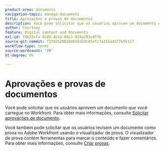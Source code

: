 ```yaml
---
product-area: documents
navigation-topic: manage-documents
title: Aprovações e provas de documentos
description: Você pode solicitar que os usuários aprovem um documento que você carregue no Workfront. Para obter informações, consulte Solicitar aprovações de documento.
author: Courtney
feature: Digital Content and Documents
exl-id: f8b25cfa-02d9-4c5a-88c1-924a283cdffb
source-git-commit: f2f825280204b56d2dc85efc7a315a4377e551c7
workflow-type: tm+mt
source-wordcount: '79'
ht-degree: 0%

---
```


# Aprovações e provas de documentos

Você pode solicitar que os usuários aprovem um documento que você carregue no Workfront. Para obter mais informações, consulte [Solicitar aprovações de documento](../../review-and-approve-work/manage-approvals/request-document-approvals.md).

Você também pode solicitar que os usuários revisem um documento como prova no Adobe Workfront usando o visualizador de prova. O visualizador de prova contém ferramentas para marcar o conteúdo e fazer comentários. Para obter mais informações, consulte [Criar provas](../../review-and-approve-work/proofing/creating-proofs-within-workfront/create-proofs--in-wf.md).
